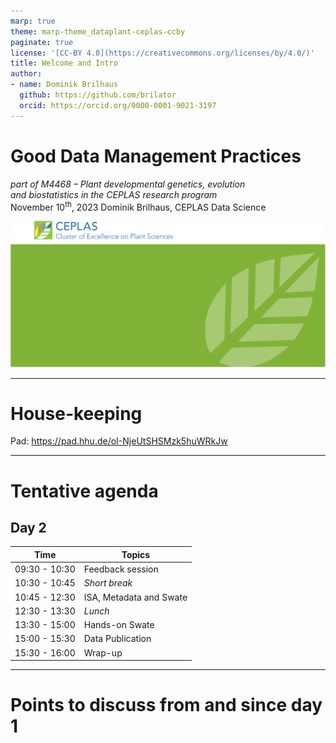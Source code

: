 ```yaml
---
marp: true
theme: marp-theme_dataplant-ceplas-ccby
paginate: true
license: '[CC-BY 4.0](https://creativecommons.org/licenses/by/4.0/)'
title: Welcome and Intro
author:
- name: Dominik Brilhaus
  github: https://github.com/brilator
  orcid: https://orcid.org/0000-0001-9021-3197
---
```


# Good Data Management Practices

<!--  _color: white; -->
<!-- _paginate: false -->
<style scoped>section {background: none; background-color: white;}</style>

*part of M4468 &ndash; Plant developmental genetics, evolution<br>and biostatistics in the CEPLAS research program*
<br>
November 10<sup>th</sup>, 2023
Dominik Brilhaus, CEPLAS Data Science

![bg fit](./../../images/background-title-ceplas.drawio.svg)

---

# House-keeping

Pad: https://pad.hhu.de/oI-NjeUtSHSMzk5huWRkJw

---

# Tentative agenda

## Day 2

Time | Topics
-------- | --------
09:30 - 10:30 | Feedback session
10:30 - 10:45 | *Short break*
10:45 - 12:30 | ISA, Metadata and Swate
12:30 - 13:30 | *Lunch*
13:30 - 15:00 | Hands-on Swate
15:00 - 15:30 | Data Publication
15:30 - 16:00 | Wrap-up

---

# Points to discuss from and since day 1
